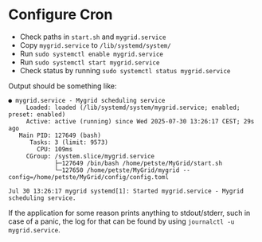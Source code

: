 # Configure Cron
* Check paths in `start.sh` and `mygrid.service`
* Copy `mygrid.service` to `/lib/systemd/system/`
* Run `sudo systemctl enable mygrid.service`
* Run `sudo systemctl start mygrid.service`
* Check status by running `sudo systemctl status mygrid.service`

Output should be something like:
```
● mygrid.service - Mygrid scheduling service
     Loaded: loaded (/lib/systemd/system/mygrid.service; enabled; preset: enabled)
     Active: active (running) since Wed 2025-07-30 13:26:17 CEST; 29s ago
   Main PID: 127649 (bash)
      Tasks: 3 (limit: 9573)
        CPU: 109ms
     CGroup: /system.slice/mygrid.service
             ├─127649 /bin/bash /home/petste/MyGrid/start.sh
             └─127650 /home/petste/MyGrid/mygrid --config=/home/petste/MyGrid/config/config.toml

Jul 30 13:26:17 mygrid systemd[1]: Started mygrid.service - Mygrid scheduling service.
```

If the application for some reason prints anything to stdout/stderr, such in case of a panic,
the log for that can be found by using `journalctl -u mygrid.service`.